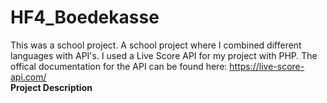 # HF4_Boedekasse
This was a school project. A school project where I combined different languages with API's. I used a Live Score API for my project with PHP. 
The offical documentation for the API can be found here: https://live-score-api.com/<br>
**Project Description**
